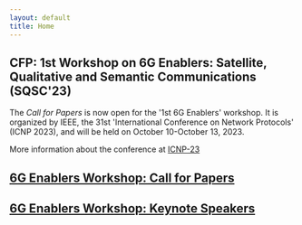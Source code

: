 ```yaml
---
layout: default
title: Home
---
```


## CFP: 1st Workshop on 6G Enablers: Satellite, Qualitative and Semantic Communications (SQSC'23)
The *Call for Papers* is now open for the '1st 6G Enablers' workshop. It is
organized by IEEE, the 31st 'International Conference on Network Protocols'
(ICNP 2023), and will be held on October 10-October 13, 2023.

More information about the conference at [ICNP-23](https://icnp23.cs.ucr.edu)

## [6G Enablers Workshop: Call for Papers](6GEnablers.html)
## [6G Enablers Workshop: Keynote Speakers](6GEnablers.html)


